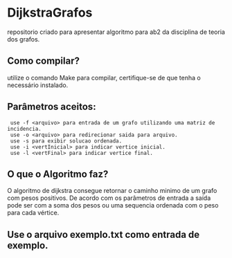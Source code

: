 # DijkstraGrafos
repositorio criado para apresentar algoritmo para ab2 da disciplina de teoria dos grafos.
## Como compilar?
  utilize o comando Make para compilar, certifique-se de que tenha o necessário instalado.
## Parâmetros aceitos:
     use -f <arquivo> para entrada de um grafo utilizando uma matriz de incidencia.
     use -o <arquivo> para redirecionar saida para arquivo.
     use -s para exibir solucao ordenada.
     use -i <vertInicial> para indicar vertice inicial.
     use -l <vertFinal> para indicar vertice final.
## O que o Algoritmo faz?
  O algoritmo de dijkstra consegue retornar o caminho minimo de um grafo com pesos positivos. De acordo com os parâmetros de entrada a saída pode ser com a soma dos pesos ou uma sequencia ordenada com o peso para cada vértice.
## Use o arquivo exemplo.txt como entrada de exemplo.
